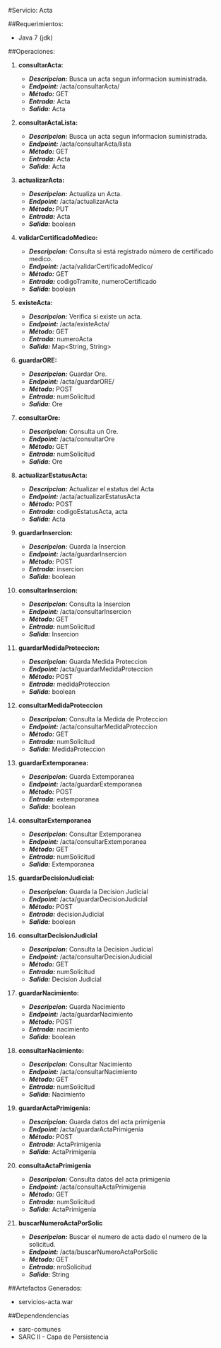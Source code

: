 #Servicio: Acta

##Requerimientos:

* Java 7 (jdk)

##Operaciones:

1. **consultarActa:** 
    * ***Descripcion:*** Busca un acta segun informacion suministrada.
    * ***Endpoint:*** /acta/consultarActa/
    * ***Método:*** GET
    * ***Entrada:*** Acta
    * ***Salida:*** Acta
    
2. **consultarActaLista:** 
    * ***Descripcion:*** Busca un acta segun informacion suministrada.
    * ***Endpoint:*** /acta/consultarActa/lista
    * ***Método:*** GET
    * ***Entrada:*** Acta
    * ***Salida:*** Acta

3. **actualizarActa:** 
    * ***Descripcion:*** Actualiza un Acta.
    * ***Endpoint:*** /acta/actualizarActa
    * ***Método:*** PUT
    * ***Entrada:*** Acta
    * ***Salida:*** boolean

4. **validarCertificadoMedico:** 
    * ***Descripcion:*** Consulta si está registrado número de certificado medico.
    * ***Endpoint:*** /acta/validarCertificadoMedico/
    * ***Método:*** GET
    * ***Entrada:*** codigoTramite, numeroCertificado
    * ***Salida:*** boolean

5. **existeActa:** 
    * ***Descripcion:*** Verifica si existe un acta.
    * ***Endpoint:*** /acta/existeActa/
    * ***Método:*** GET
    * ***Entrada:*** numeroActa
    * ***Salida:*** Map<String, String> 
	
6. **guardarORE:** 
    * ***Descripcion:*** Guardar Ore.
    * ***Endpoint:*** /acta/guardarORE/
    * ***Método:*** POST
    * ***Entrada:*** numSolicitud
    * ***Salida:*** Ore

7. **consultarOre:** 
    * ***Descripcion:*** Consulta un Ore.
    * ***Endpoint:*** /acta/consultarOre
    * ***Método:*** GET
    * ***Entrada:*** numSolicitud
    * ***Salida:*** Ore
	
8. **actualizarEstatusActa:**
    * ***Descripcion:*** Actualizar el estatus del Acta
    * ***Endpoint:*** /acta/actualizarEstatusActa
    * ***Método:*** POST
    * ***Entrada:*** codigoEstatusActa, acta
    * ***Salida:*** Acta
	
9. **guardarInsercion:**
    * ***Descripcion:*** Guarda la Insercion
    * ***Endpoint:*** /acta/guardarInsercion
    * ***Método:*** POST
    * ***Entrada:*** insercion
    * ***Salida:*** boolean
	
10. **consultarInsercion:**
    * ***Descripcion:*** Consulta la Insercion
    * ***Endpoint:*** /acta/consultarInsercion
    * ***Método:*** GET
    * ***Entrada:*** numSolicitud
    * ***Salida:*** Insercion
    
11. **guardarMedidaProteccion:**
    * ***Descripcion:*** Guarda Medida Proteccion
    * ***Endpoint:*** /acta/guardarMedidaProteccion
    * ***Método:*** POST
    * ***Entrada:*** medidaProteccion
    * ***Salida:*** boolean
	
12. **consultarMedidaProteccion**
    * ***Descripcion:*** Consulta la Medida de Proteccion
    * ***Endpoint:*** /acta/consultarMedidaProteccion
    * ***Método:*** GET
    * ***Entrada:*** numSolicitud
    * ***Salida:*** MedidaProteccion

13. **guardarExtemporanea:**
    * ***Descripcion:*** Guarda Extemporanea
    * ***Endpoint:*** /acta/guardarExtemporanea
    * ***Método:*** POST
    * ***Entrada:*** extemporanea
    * ***Salida:*** boolean
	
14. **consultarExtemporanea**
    * ***Descripcion:*** Consultar Extemporanea
    * ***Endpoint:*** /acta/consultarExtemporanea
    * ***Método:*** GET
    * ***Entrada:*** numSolicitud
    * ***Salida:*** Extemporanea
    
15. **guardarDecisionJudicial:**
    * ***Descripcion:*** Guarda la Decision Judicial
    * ***Endpoint:*** /acta/guardarDecisionJudicial
    * ***Método:*** POST
    * ***Entrada:*** decisionJudicial
    * ***Salida:*** boolean
	
16. **consultarDecisionJudicial**
    * ***Descripcion:*** Consulta la Decision Judicial
    * ***Endpoint:*** /acta/consultarDecisionJudicial
    * ***Método:*** GET
    * ***Entrada:*** numSolicitud
    * ***Salida:*** Decision Judicial 	

17. **guardarNacimiento:**
    * ***Descripcion:*** Guarda Nacimiento
    * ***Endpoint:*** /acta/guardarNacimiento
    * ***Método:*** POST
    * ***Entrada:*** nacimiento
    * ***Salida:*** boolean
    
18. **consultarNacimiento:**
    * ***Descripcion:*** Consultar Nacimiento
    * ***Endpoint:*** /acta/consultarNacimiento
    * ***Método:*** GET
    * ***Entrada:*** numSolicitud
    * ***Salida:*** Nacimiento

19. **guardarActaPrimigenia:**
    * ***Descripcion:*** Guarda datos del acta primigenia
    * ***Endpoint:*** /acta/guardarActaPrimigenia
    * ***Método:*** POST
    * ***Entrada:*** ActaPrimigenia
    * ***Salida:*** ActaPrimigenia
	
20. **consultaActaPrimigenia**
    * ***Descripcion:*** Consulta datos del acta primigenia
    * ***Endpoint:*** /acta/consultaActaPrimigenia
    * ***Método:*** GET
    * ***Entrada:*** numSolicitud
    * ***Salida:*** ActaPrimigenia

21. **buscarNumeroActaPorSolic**
    * ***Descripcion:*** Buscar el numero de acta dado el numero de la solicitud.
    * ***Endpoint:*** /acta/buscarNumeroActaPorSolic
    * ***Método:*** GET
    * ***Entrada:*** nroSolicitud
    * ***Salida:*** String
 		
##Artefactos Generados:
* servicios-acta.war

##Dependendencias
* sarc-comunes
* SARC II - Capa de Persistencia